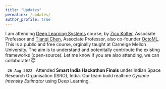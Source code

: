 ```yaml
---
title: "Updates"
permalink: /updates/
author_profile: true
---
```

I am attending <a href= "https://dlsyscourse.org/">Deep Learning Systems</a> course, by <a href="https://zicokolter.com/">Zico Kolter</a>, Associate Professor and <a href="https://tqchen.com/">Tianqi Chen</a>, Associate Professor, also co-founder <a href="https://octoml.ai/">OctoML</a>. This is a public and free course, orginally taught at Carneige Mellon University. The aim is to understand and potenitally contribute the existing frameworks (open-source). Let me know if you are also attending, we can collaborate! &#128519;

<code> 26 Aug 2022 </code>
Attended <b>Smart India Hackathon Finals</b> under Indian Space Research Organisation (ISRO), India.
Our team build realtime <i>Cyclone Intensity Estimator</i> using Deep Learning.

<!-- * <a href= "https://zenodo.org/record/2667859#.YbalDcZOkd4">Reddit C-SSRS Dataset v1.0 (Web Conference)</a> <a href="https://scholarcommons.sc.edu/cgi/viewcontent.cgi?article=1002&context=aii_fac_pub">(Paper)</a>

* <a href= "https://zenodo.org/record/4543776#.YbamFcZOkd4">Reddit C-SSRS Dataset v2.0 (PLoS One)</a><a href="https://journals.plos.org/plosone/article?id=10.1371/journal.pone.0250448">(Paper)</a> 

* <a href="https://github.com/manasgaur/Knowledge-aware-Assessment-of-Severity-of-Suicide-Risk-for-Early-Intervention"> Suicide Risk Severity Lexicon</a>

* <a href="https://github.com/manasgaur/AAAI-22">Supplementary Material of ISEEQ (AAAI)</a> 

* <a href="https://github.com/primate-mh/Primate2022"> PRIMATE @ NAACL </a>: **PR**ocess knowledge **I**ntegrated **M**ental he**A**lth da**T**as**E**t -->